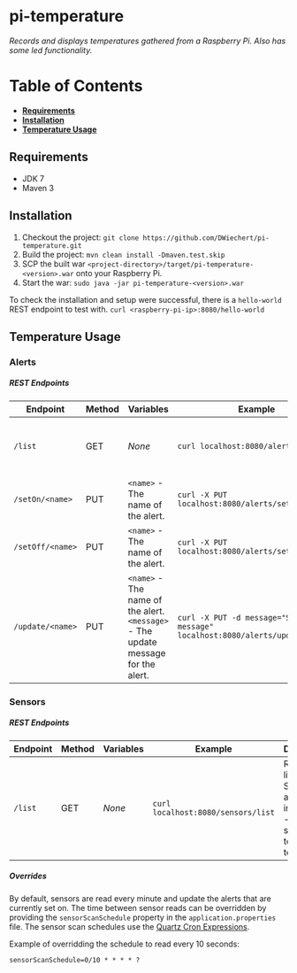 # pi-temperature
*Records and displays temperatures gathered from a Raspberry Pi. Also has some led functionality.*

# Table of Contents
* **[Requirements](#requirements)**
* **[Installation](#installation)**
* **[Temperature Usage](#temperature-usage)**

## Requirements
* JDK 7
* Maven 3

## Installation
1. Checkout the project:
```git clone https://github.com/DWiechert/pi-temperature.git```
2. Build the project:
```mvn clean install -Dmaven.test.skip```
3. SCP the built war `<project-directory>/target/pi-temperature-<version>.war` onto your Raspberry Pi.
4. Start the war:
```sudo java -jar pi-temperature-<version>.war```

To check the installation and setup were successful, there is a `hello-world` REST endpoint to test with.
```curl <raspberry-pi-ip>:8080/hello-world```

## Temperature Usage
### Alerts
##### REST Endpoints

Endpoint | Method | Variables | Example | Description
--- | --- | --- | --- | ---
`/list` | GET | _None_ | `curl localhost:8080/alerts/list` | Returns a list of all Alerts and their status (on or off).
`/setOn/<name>` | PUT | `<name>` - The name of the alert. | `curl -X PUT localhost:8080/alerts/setOn/<name>` | Turns the specified alert on.
`/setOff/<name>` | PUT | `<name>` - The name of the alert. | `curl -X PUT localhost:8080/alerts/setOff/<name>` | Turns the specified alert off.
`/update/<name>` | PUT | `<name>` - The name of the alert. `<message>` - The update message for the alert. | `curl -X PUT -d message="Some message" localhost:8080/alerts/update/<name>` | Updates the specified alert with the provided message.

### Sensors
##### REST Endpoints

Endpoint | Method | Variables | Example | Description
--- | --- | --- | --- | ---
`/list` | GET | _None_ | `curl localhost:8080/sensors/list` | Returns a list of all Sensors and their information - name, serialId, tempC, tempF.

##### Overrides

By default, sensors are read every minute and update the alerts that are currently set on. The time between sensor reads can be overridden by providing the `sensorScanSchedule` property in the `application.properties` file. The sensor scan schedules use the [Quartz Cron Expressions](http://www.quartz-scheduler.org/documentation/quartz-2.x/tutorials/tutorial-lesson-06).

Example of overridding the schedule to read every 10 seconds:
```
sensorScanSchedule=0/10 * * * * ?
```
